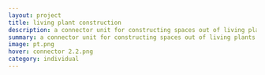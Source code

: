 ```yaml
---
layout: project
title: living plant construction
description: a connector unit for constructing spaces out of living plants using grafting
summary: a connector unit for constructing spaces out of living plants using grafting
image: pt.png
hover: connector 2.2.png
category: individual
---
```

